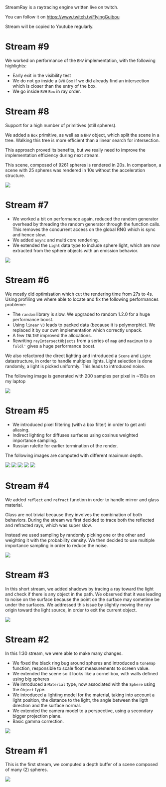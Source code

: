 StreamRay is a raytracing engine written live on twitch.

You can follow it on https://www.twitch.tv/FlyingGuibou

Stream will be copied to Youtube regularly.

Stream #9
=========

We worked on performance of the `BHV` implementation, with the following highlights:

- Early exit in the visibility test
- We do not go inside a `BVH` `Box` if we did already find an intersection
  which is closer than the entry of the box.
- We go inside `BVH` `Box` in ray order.

Stream #8
=========

Support for a high number of primitives (still spheres).

We added a `Box` primitive, as well as a `BHV` object, which split the scene in
a tree. Walking this tree is more efficient than a linear search for
intersection.

This approach proved its benefits, but we really need to improve the
implementation efficiency during next stream.

This scene, composed of 9261 spheres is rendered in 20s. In comparison, a scene
with 25 spheres was rendered in 10s without the acceleration structure.

![](results/stream8.png)

Stream #7
=========

- We worked a bit on performance again, reduced the random generator overhead
  by threading the random generator through the function calls. This removes
  the concurrent access on the global RNG which is sync and hence slow.
- We added `async` and multi core rendering.
- We extended the `Light` data type to include sphere light, which are now
  extracted from the sphere objects with an emission behavior.

![](results/stream7.png)

Stream #6
=========

We mostly did optimisation which cut the rendering time from 27s to 4s. Using
profiling we where able to locate and fix the following performances probleme:

- The `random` library is slow. We upgraded to random 1.2.0 for a huge
  performance boost.
- Using `linear` `V3` leads to packed data (because it is polymorphic). We
  replaced it by our own implementation which correctly unpack.
- A few `INLINE` improved the allocations.
- Rewriting `rayIntersectObjects` from a series of `map` and `maximum` to a
  `foldl'` gives a huge performance boost.

We also refactored the direct lighting and introduced a `Scene` and `Light`
datastructure, in order to handle multiples lights. Light selection is done
randomly, a light is picked uniformly. This leads to introduced noise.

The following image is generated with 200 samples per pixel in ~150s on my laptop

![](results/stream6/200spp_150s_uniform1light.png)

Stream #5
=========

- We introduced pixel filtering (with a box filter) in order to get anti aliasing.
- Indirect lighting for diffuses surfaces using cosinus weighted importance sampling.
- Russian rulette for earlier termination of the render.

The following images are computed with different maximum depth.

![](results/stream5/1.png)
![](results/stream5/2.png)
![](results/stream5/3.png)
![](results/stream5/4.png)
![](results/stream5/5.png)

Stream #4
=========

We added `reflect` and `refract` function in order to handle mirror and glass
material.

Glass are not trivial because they involves the combination of both behaviors.
During the stream we first decided to trace both the reflected and refracted
rays, which was super slow.

Instead we used sampling by randomly picking one or the other and weighting it
with the probability density. We then decided to use multiple importance
sampling in order to reduce the noise.

![](results/stream4.png)

Stream #3
=========

In this short stream, we added shadows by tracing a ray toward the light and
check if there is any object in the path. We observed that it was leading to
noise on the surface because the point on the surface may sometime be under the
surfaces. We addressed this issue by slightly moving the ray origin toward the
light source, in order to exit the current object.

![](results/stream3.png)

Stream #2
=========

In this 1:30 stream, we were able to make many changes.

- We fixed the black ring bug around spheres and introduced a `tonemap`
  function, responsible to scale float measurements to screen value.
- We extended the scene so it looks like a cornel box, with walls defined using big spheres
- We introduced a `Material` type, now associated with the `Sphere` using the `Object` type.
- We introduced a lighting model for the material, taking into account a light
  position, the distance to the light, the angle between the ligth direction
  and the surface normal.
- We extended the camera model to a perspective, using a secondary bigger projection plane.
- Basic gamma correction.

![](results/stream2.png)

Stream #1
=========

This is the first stream, we computed a depth buffer of a scene composed of many (2) spheres.

![](results/stream1.png)
